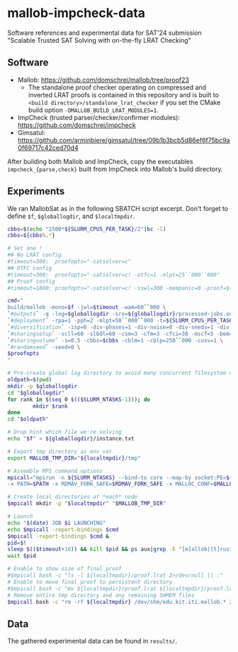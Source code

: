 # mallob-impcheck-data
Software references and experimental data for SAT'24 submission "Scalable Trusted SAT Solving with on-the-fly LRAT Checking"

## Software

* Mallob: https://github.com/domschrei/mallob/tree/proof23
  * The standalone proof checker operating on compressed and inverted LRAT proofs is contained in this repository and is built to `<build directory>/standalone_lrat_checker` if you set the CMake build option `-DMALLOB_BUILD_LRAT_MODULES=1`.
* ImpCheck (trusted parser/checker/confirmer modules): https://github.com/domschrei/impcheck
* Gimsatul: https://github.com/arminbiere/gimsatul/tree/09b1b3bcb5d86ef6f75bc9a0f69717c42ced70d4

After building both Mallob and ImpCheck, copy the executables `impcheck_{parse,check}` built from ImpCheck into Mallob's build directory.

## Experiments

We ran MallobSat as in the following SBATCH script excerpt. Don't forget to define `$f`, `$globallogdir`, and `$localtmpdir`.

```bash
cbbs=$(echo "1500*${SLURM_CPUS_PER_TASK}/2"|bc -l)
cbbs=${cbbs%.*}

# Set one !
## No LRAT config
#timeout=300;  proofopts="-satsolver=c"
## OTFC config
#timeout=300;  proofopts="-satsolver=c! -otfc=1 -mlpt=25``000``000"
## Proof config
#timeout=1800; proofopts="-satsolver=c! -sswl=300 -mempanic=0 -proof=${localtmpdir}/proof.lrat -proof-dir=${localtmpdir}/proof -extmem-disk-dir=${localtmpdir}/disk -cdel=1 -compact-proof=0 -uninvert-proof=0"

cmd="
build/mallob -mono=$f -jwl=$timeout -wam=60``000 \
`#outputs` -q -log=$globallogdir -sro=${globallogdir}/processed-jobs.out -os=1 -s2f=${globallogdir}/model -v=4 \
`#deployment` -rpa=1 -pph=2 -mlpt=50``000``000 -t=${SLURM_CPUS_PER_TASK} \
`#diversification` -isp=0 -div-phases=1 -div-noise=0 -div-seeds=1 -div-elim=0 -div-native=1 -scsd=0 \
`#sharingsetup` -scll=60 -slbdl=60 -csm=3 -cfm=3 -cfci=30 -mscf=5 -bem=1 -aim=1 -rlbd=0 -ilbd=1 -randlbd=0 -scramble-lbds=0 \
`#sharingvolume` -s=0.5 -cbbs=$cbbs -cblm=1 -cblp=250``000 -cusv=1 \
`#randomseed` -seed=0 \
$proofopts
"

# Pre-create global log directory to avoid many concurrent filesystem manips
oldpath=$(pwd)
mkdir -p $globallogdir
cd "$globallogdir"
for rank in $(seq 0 $(($SLURM_NTASKS-1))); do
        mkdir $rank
done
cd "$oldpath"

# Drop hint which file we're solving
echo "$f" > ${globallogdir}/instance.txt

# Export tmp directory as env var
export MALLOB_TMP_DIR="${localtmpdir}/tmp"

# Assemble MPI command options
mpicall="mpirun -n ${SLURM_NTASKS} --bind-to core --map-by socket:PE=${SLURM_CPUS_PER_TASK} \
-x PATH=$PATH -x RDMAV_FORK_SAFE=$RDMAV_FORK_SAFE -x MALLOC_CONF=$MALLOC_CONF -x MALLOB_TMP_DIR=$MALLOB_TMP_DIR"

# Create local directories at *each* node
$mpicall mkdir -p "$localtmpdir" "$MALLOB_TMP_DIR"

# Launch
echo "$(date) JOB $i LAUNCHING"
echo $mpicall -report-bindings $cmd
$mpicall -report-bindings $cmd &
pid=$!
sleep $(($timeout+10)) && kill $pid && ps aux|grep -E "[m]allob|[t]rusted_" &
wait $pid

# Enable to show size of final proof
#$mpicall bash -c "ls -l ${localtmpdir}/proof.lrat 2>/dev/null || :"
# Enable to move final proof to persistent directory
#$mpicall bash -c "mv ${localtmpdir}/proof.lrat ${localtmpdir}/proof.lrat~ 2>/dev/null && mv ${localtmpdir}/proof.lrat~ ${globallogdir}/proof.lrat || :"
# Remove entire tmp directory and any remaining SHMEM files
$mpicall bash -c "rm -rf ${localtmpdir} /dev/shm/edu.kit.iti.mallob.* 2>/dev/null || :"
```


## Data

The gathered experimental data can be found in `results/`.

